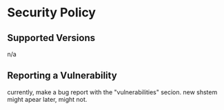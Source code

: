 # Security Policy

## Supported Versions
n/a

## Reporting a Vulnerability

currently, make a bug report with the "vulnerabilities" secion. new shstem might apear later, might not.
